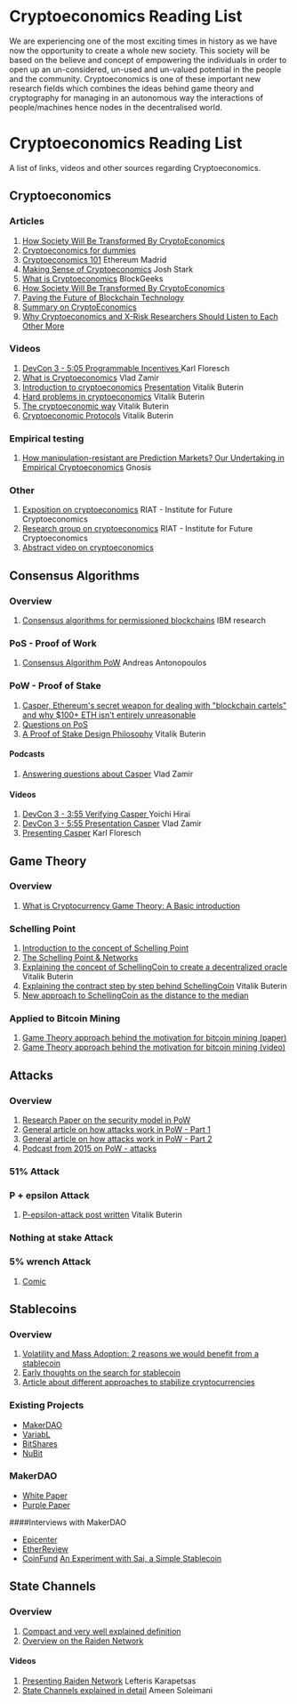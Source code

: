 # Cryptoeconomics Reading List

We are experiencing one of the most exciting times in history as we have now the opportunity to create a whole new society. This society will be based on the believe and concept of empowering the individuals in order to open up an un-considered, un-used and un-valued potential in the people and the community. Cryptoeconomics is one of these important new research fields which combines the ideas behind game theory and cryptography for managing in an autonomous way the interactions of people/machines hence nodes in the decentralised world.

<!-- /MarkdownTOC -->

# Cryptoeconomics Reading List

A list of links, videos and other sources regarding Cryptoeconomics.

## Cryptoeconomics

### Articles

1. [How Society Will Be Transformed By CryptoEconomics](https://media.comakery.com/how-society-will-be-transformed-by-crypto-economics-b02b6765ca8c)
1.  [Cryptoeconomics for dummies](https://medium.com/@j32804/cryptoeconomics-for-dummies-part-0-7172efa81507)
1.  [Cryptoeconomics 101](http://slides.com/ethereummadrid/cryptoeconomics101-stablecoin#/) Ethereum Madrid
1.  [Making Sense of Cryptoeconomics](https://medium.com/@jjmstark/making-sense-of-cryptoeconomics-c6455776669)
Josh Stark
1.  [What is Cryptoeconomics](https://blockgeeks.com/guides/what-is-cryptoeconomics/)
BlockGeeks
1.  [How Society Will Be Transformed By CryptoEconomics](https://media.comakery.com/how-society-will-be-transformed-by-crypto-economics-b02b6765ca8c)
1.  [Paving the Future of Blockchain Technology](https://hackernoon.com/cryptoeconomics-paving-the-future-of-blockchain-technology-13b04dab971)
1. [Summary on CryptoEconomics](https://medium.com/@jjmstark/making-sense-of-cryptoeconomics-c6455776669)
1. [Why Cryptoeconomics and X-Risk Researchers Should Listen to Each Other More](https://medium.com/@VitalikButerin/why-cryptoeconomics-and-x-risk-researchers-should-listen-to-each-other-more-a2db72b3e86b)

### Videos

1. [DevCon 3 - 5:05 Programmable Incentives ](https://www.youtube.com/watch?v=Yo9o5nDTAAQ) Karl Floresch
1. [What is Cryptoeconomics](https://www.youtube.com/watch?v=9lw3s7iGUXQ) Vlad Zamir
1. [Introduction to cryptoeconomics](https://www.youtube.com/watch?v=pKqdjaH1dRo)
[Presentation](https://edcon.io/ppt/one/Vitalik%20Buterin_Introduction%20to%20Cryptoeconomics_EDCON.pdf) Vitalik Buterin
1. [Hard problems in cryptoeconomics](https://www.youtube.com/watch?v=p5qwbOkCZSc&t=2316s) Vitalik Buterin
1. [The cryptoeconomic way](https://www.youtube.com/watch?v=ZH9nMKIHfAE) Vitalik Buterin
1. [Cryptoeconomic Protocols](https://www.slideshare.net/ethereum/vitalik-buterin-cryptoeconomic-protocols-in-the-context-of-wider-society) Vitalik Buterin

### Empirical testing

1. [How manipulation-resistant are Prediction Markets? Our Undertaking in Empirical Cryptoeconomics](https://blog.gnosis.pm/how-manipulation-resistant-are-prediction-markets-710e14033d62) Gnosis

### Other

1. [Exposition on cryptoeconomics](https://www.mqw.at/en/program//programmdetail/crypto-economic-artefacts-1/)
RIAT - Institute for Future Cryptoeconomics
1. [Research group on cryptoeconomics](https://riat.at/Cryptoeconomics/)
RIAT - Institute for Future Cryptoeconomics
1. [Abstract video on cryptoeconomics](https://www.reddit.com/r/ethtrader/comments/6xp7q5/i_think_i_seriously_just_figured_out_all_of/?st=J74IGNOF&sh=c06637cb)

## Consensus Algorithms

### Overview

1. [Consensus algorithms for permissioned blockchains](https://arxiv.org/pdf/1707.01873.pdf)
IBM research

### PoS - Proof of Work

1. [Consensus Algorithm PoW](https://www.youtube.com/watch?v=fw3WkySh_Ho&t=3606s)
Andreas Antonopoulos

### PoW - Proof of Stake   

1. [Casper, Ethereum's secret weapon for dealing with "blockchain cartels" and why $100+ ETH isn't entirely unreasonable](  https://steemit.com/ethereum/@dana-edwards/casper-ethereum-s-secret-weapon-for-dealing-with-blockchain-cartels-and-why-usd100-eth-isn-t-entirely-unreasonable)
1. [Questions on PoS](  https://github.com/ethereum/wiki/wiki/Proof-of-Stake-FAQ)
1. [A Proof of Stake Design Philosophy]( https://medium.com/@VitalikButerin/a-proof-of-stake-design-philosophy-506585978d51) Vitalik Buterin

#### Podcasts

1. [Answering questions about Casper]( https://etherreview.info/the-ether-review-2-vlad-zamfir-28f95afc8a3c) Vlad Zamir

#### Videos

1. [DevCon 3 - 3:55 Verifying Casper ](https://www.youtube.com/watch?v=Yo9o5nDTAAQ) Yoichi Hirai
1. [DevCon 3 - 5:55 Presentation Casper](https://www.youtube.com/watch?v=Yo9o5nDTAAQ) Vlad Zamir
1. [Presenting Casper](https://www.youtube.com/watch?v=MyDocEQfBGA) Karl Floresch

## Game Theory

### Overview

1. [What is Cryptocurrency Game Theory: A Basic introduction](https://blockgeeks.com/guides/cryptocurrency-game-theory/)

### Schelling Point

1. [Introduction to the concept of Schelling Point](http://wisdomofcrowds.blogspot.com.es/2010/02/chapter-five-part-iii.html)
1. [The Schelling Point & Networks](https://media.consensys.net/hashtag-markets-mashing-together-reddit-schelling-points-tokenisation-autonomous-organisations-ceec3cd3baf0)
1. [Explaining the concept of SchellingCoin to create a decentralized oracle](https://blog.ethereum.org/2014/03/28/schellingcoin-a-minimal-trust-universal-data-feed/) Vitalik Buterin
1. [Explaining the contract step by step behind SchellingCoin](https://blog.ethereum.org/2014/06/30/advanced-contract-programming-example-schellingcoin/) Vitalik Buterin
1. [New approach to SchellingCoin as the distance to the median](https://medium.com/@roman.brodetski/introducing-oracul-decentralized-oracle-data-feed-solution-for-ethereum-5cab1ca8bb64)

### Applied to Bitcoin Mining

1. [Game Theory approach behind the motivation for bitcoin mining (paper)](http://ledger.pitt.edu/ojs/index.php/ledger/article/view/96/67)
1. [Game Theory approach behind the motivation for bitcoin mining (video)](https://www.youtube.com/watch?v=_VANRj3WpdY)

## Attacks

### Overview

1. [Research Paper on the security model in PoW](https://eprint.iacr.org/2016/555.pdf)
1. [General article on how attacks work in PoW - Part 1](https://medium.com/@chrshmmmr/an-introduction-to-understanding-attacks-and-dishonesty-on-proof-of-work-blockchains-9e7f547ed4c8)
1. [General article on how attacks work in PoW - Part 2](https://medium.com/@chrshmmmr/a-guide-to-dishonesty-on-pow-blockchains-when-does-double-spending-pays-off-4f1994074b52)
1. [Podcast from 2015 on PoW - attacks](https://letstalkbitcoin.com/blog/post/epicenter-bitcoin-68-kamikaze-attack-block-halving-and-the-perils-of-proof-of-work)

### 51% Attack

### P + epsilon Attack  

1. [P-epsilon-attack post written](https://blog.ethereum.org/2015/01/28/p-epsilon-attack/) Vitalik Buterin

### Nothing at stake Attack  

### 5% wrench Attack

1. [Comic](https://xkcd.com/538/)

## Stablecoins

### Overview

1. [Volatility and Mass Adoption: 2 reasons we would benefit from a stablecoin](https://medium.com/topl-blog/dangerous-volatility-and-why-we-need-a-stable-cryptocurrency-6d66dcd605f8)
1. [Early thoughts on the search for stablecoin](https://blog.ethereum.org/2014/11/11/search-stable-cryptocurrency/)
1. [Article about different approaches to stabilize cryptocurrencies](https://venturebeat.com/2017/06/17/heres-how-we-start-to-stabilize-bitcoin-ethereum/)

### Existing Projects

* [MakerDAO](https://makerdao.com)
* [VariabL](https://variabl.io)
* [BitShares](https://bitshares.org)
* [NuBit](https://www.nubits.com)

### MakerDAO

* [White Paper](https://github.com/makerdao/docs/blob/master/Dai.md)
* [Purple Paper](http://stablecoin.technology/purple.pdf)

####Interviews with MakerDAO

* [Epicenter](https://soundcloud.com/epicenterbitcoin/eb-124)
* [EtherReview](https://soundcloud.com/arthurfalls/the-ether-review-20-maker-the)
* [CoinFund](https://youtu.be/ZggkzPJ5Yt4)
[An Experiment with Sai, a Simple Stablecoin](https://blog.makerdao.com/2017/06/05/introducing-sai/)

## State Channels

### Overview

1. [Compact and very well explained definition](http://www.jeffcoleman.ca/state-channels/)
1. [Overview on the Raiden Network](https://hackernoon.com/raiden-network-developer-preview-dad83ec3fc23)

#### Videos

1. [Presenting Raiden Network]( https://www.youtube.com/watch?v=JuVP4iDVkoQ&index=4&list=PLaM7G4Llrb7wPiT2G75tj2JQr8qg6P5hi) Lefteris Karapetsas
1. [State Channels explained in detail]( https://www.youtube.com/watch?v=MEL50CVOcH4) Ameen Soleimani
